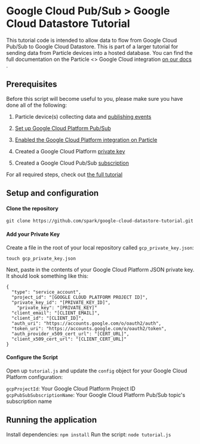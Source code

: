 # Google Cloud Pub/Sub > Google Cloud Datastore Tutorial

This tutorial code is intended to allow data to flow from Google Cloud
Pub/Sub to Google Cloud Datastore. This is part of a larger tutorial for
sending data from Particle devices into a hosted database. You can find
the full documentation on the Particle <> Google Cloud integration [on
our
docs](https://docs.particle.io/tutorials/integrations/google-cloud-platform/)
.

## Prerequisites
Before this script will become useful to you, please make sure you have
done all of the following:

1) Particle device(s) collecting data and [publishing
events](https://docs.particle.io/reference/firmware/photon/#particle-publish-)

2) [Set up Google Cloud Platform
Pub/Sub](https://docs.particle.io/tutorials/integrations/google-cloud-platform/#preconfiguration-in-google-cloud-platform)

3) [Enabled the Google Cloud Platform integration on
Particle](https://docs.particle.io/tutorials/integrations/google-cloud-platform/#enabling-the-integration)

4) Created a Google Cloud Platform [private key](https://docs.particle.io/tutorials/integrations/google-cloud-platform/#creating-a-private-key)

5) Created a Google Cloud Pub/Sub
[subscription](https:///tutorials/integrations/google-cloud-platform/#creating-a-pub-sub-subscription)

For all required steps, check out [the full
tutorial](/tutorials/integrations/google-cloud-platform/#storing-data-in-a-datastore-database)

## Setup and configuration

#### Clone the repository

`git clone https://github.com/spark/google-cloud-datastore-tutorial.git`

#### Add your Private Key

Create a file in the root of your local repository called `gcp_private_key.json`:

```
touch gcp_private_key.json
```

Next, paste in the contents of your Google Cloud Platform JSON private key. It
should look something like this:

```
{
  "type": "service_account",
  "project_id": "[GOOGLE CLOUD PLATFORM PROJECT ID]",
  "private_key_id": "[PRIVATE_KEY_ID]",
	"private_key": "[PRIVATE_KEY]"
  "client_email": "[CLIENT_EMAIL]",
  "client_id": "[CLIENT_ID]",
  "auth_uri": "https://accounts.google.com/o/oauth2/auth",
  "token_uri": "https://accounts.google.com/o/oauth2/token",
  "auth_provider_x509_cert_url": "[CERT_URL]",
  "client_x509_cert_url": "[CLIENT_CERT_URL]"
}
```

#### Configure the Script

Open up `tutorial.js` and update the `config` object for your Google
Cloud Platform configuration:

`gcpProjectId`: Your Google Cloud Platform Project ID
`gcpPubSubSubscriptionName`: Your Google Cloud Platform Pub/Sub topic's subscription name


## Running the application

Install dependencies: `npm install`
Run the script: `node tutorial.js`
